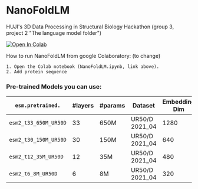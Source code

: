 # NanoFoldLM
HUJI's 3D Data Processing in Structural Biology Hackathon (group 3, project 2 "The language model folder")


[![Open In Colab](https://colab.research.google.com/assets/colab-badge.svg)](https://colab.research.google.com/github/YaadLuria/NanoFoldLM/blob/main/TheLanguageModelFolder.ipynb)


How to run NanoFoldLM from google Colaboratory: (to change)

    1. Open the Colab notebook (NanoFoldLM.ipynb, link above).
    2. Add protein sequence


### Pre-trained Models you can use: <a name="available-models you can use"></a>

| `esm.pretrained.`           | #layers | #params | Dataset | Embedding Dim |  Model URL (automatically downloaded to `~/.cache/torch/hub/checkpoints`) |
|---------------------|---------|-------------|---------|---------------|-----------------------------------------------------------------------|
| `esm2_t33_650M_UR50D`        | 33           | 650M        | UR50/D 2021_04                           | 1280 |  https://dl.fbaipublicfiles.com/fair-esm/models/esm2_t33_650M_UR50D.pt         |
| `esm2_t30_150M_UR50D`        | 30           | 150M        | UR50/D 2021_04                           | 640  |  https://dl.fbaipublicfiles.com/fair-esm/models/esm2_t30_150M_UR50D.pt         |
| `esm2_t12_35M_UR50D`         | 12           | 35M         | UR50/D 2021_04                           | 480  |  https://dl.fbaipublicfiles.com/fair-esm/models/esm2_t12_35M_UR50D.pt          |
| `esm2_t6_8M_UR50D`           | 6            | 8M          | UR50/D 2021_04                           | 320  |  https://dl.fbaipublicfiles.com/fair-esm/models/esm2_t6_8M_UR50D.pt            |
